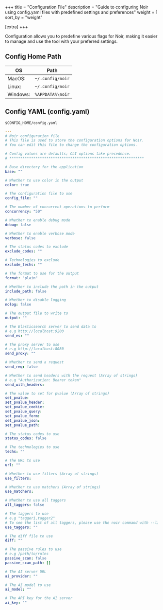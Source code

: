 +++
title = "Configuration File"
description = "Guide to configuring Noir using config.yaml files with predefined settings and preferences"
weight = 1
sort_by = "weight"

[extra]
+++

Configuration allows you to predefine various flags for Noir, making it easier to manage and use the tool with your preferred settings.

## Config Home Path

| OS | Path |
|---|---|
| MacOS: | `~/.config/noir` |
| Linux: | `~/.config/noir` |
| Windows: | `%APPDATA%\noir` |

## Config YAML (config.yaml)

`$CONFIG_HOME/config.yaml`

```yaml
---
# Noir configuration file
# This file is used to store the configuration options for Noir.
# You can edit this file to change the configuration options.

# Config values are defaults; CLI options take precedence.
# **************************************************************

# Base directory for the application
base: ""

# Whether to use color in the output
color: true

# The configuration file to use
config_file: ""

# The number of concurrent operations to perform
concurrency: "50"

# Whether to enable debug mode
debug: false

# Whether to enable verbose mode
verbose: false

# The status codes to exclude
exclude_codes: ""

# Technologies to exclude
exclude_techs: ""

# The format to use for the output
format: "plain"

# Whether to include the path in the output
include_path: false

# Whether to disable logging
nolog: false

# The output file to write to
output: ""

# The Elasticsearch server to send data to
# e.g http://localhost:9200
send_es: ""

# The proxy server to use
# e.g http://localhost:8080
send_proxy: ""

# Whether to send a request
send_req: false

# Whether to send headers with the request (Array of strings)
# e.g "Authorization: Bearer token"
send_with_headers:

# The value to set for pvalue (Array of strings)
set_pvalue:
set_pvalue_header:
set_pvalue_cookie:
set_pvalue_query:
set_pvalue_form:
set_pvalue_json:
set_pvalue_path:

# The status codes to use
status_codes: false

# The technologies to use
techs: ""

# The URL to use
url: ""

# Whether to use filters (Array of strings)
use_filters:

# Whether to use matchers (Array of strings)
use_matchers:

# Whether to use all taggers
all_taggers: false

# The taggers to use
# e.g "tagger1,tagger2"
# To see the list of all taggers, please use the noir command with --list-taggers
use_taggers: ""

# The diff file to use
diff: ""

# The passive rules to use
# e.g /path/to/rules
passive_scan: false
passive_scan_path: []

# The AI server URL
ai_provider: ""

# The AI model to use
ai_model: ""

# The API key for the AI server
ai_key: ""
````
